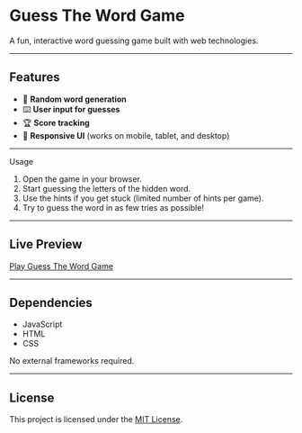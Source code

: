 # Guess The Word Game

A fun, interactive word guessing game built with web technologies.

---

## Features

- 🎲 **Random word generation**
- ⌨️ **User input for guesses**
- 🏆 **Score tracking**
- 📱 **Responsive UI** (works on mobile, tablet, and desktop)

---

Usage

1. Open the game in your browser.
2. Start guessing the letters of the hidden word.
3. Use the hints if you get stuck (limited number of hints per game).
4. Try to guess the word in as few tries as possible!

---

## Live Preview

[Play Guess The Word Game](https://guess-the-word-game-indol.vercel.app/)

---

## Dependencies

- JavaScript
- HTML
- CSS

No external frameworks required.

---

## License

This project is licensed under the [MIT License](LICENSE).
